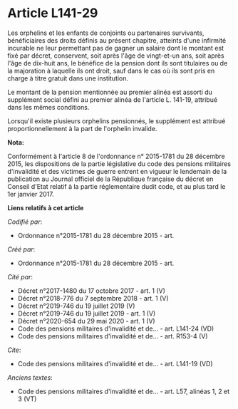 # Article L141-29

Les orphelins et les enfants de conjoints ou partenaires survivants, bénéficiaires des droits définis au présent chapitre,
atteints d'une infirmité incurable ne leur permettant pas de gagner un salaire dont le montant est fixé par décret,
conservent, soit après l'âge de vingt-et-un ans, soit après l'âge de dix-huit ans, le bénéfice de la pension dont ils sont
titulaires ou de la majoration à laquelle ils ont droit, sauf dans le cas où ils sont pris en charge à titre gratuit dans une
institution.

Le montant de la pension mentionnée au premier alinéa est assorti du supplément social défini au premier alinéa de l'article
L. 141-19, attribué dans les mêmes conditions.

Lorsqu'il existe plusieurs orphelins pensionnés, le supplément est attribué proportionnellement à la part de l'orphelin
invalide.

**Nota:**

Conformément à l'article 8 de l'ordonnance n° 2015-1781 du 28 décembre 2015, les dispositions de la partie législative du
code des pensions militaires d'invalidité et des victimes de guerre entrent en vigueur le lendemain de la publication au
Journal officiel de la République française du décret en Conseil d'Etat relatif à la partie réglementaire dudit code, et au
plus tard le 1er janvier 2017.

**Liens relatifs à cet article**

_Codifié par_:

  - Ordonnance n°2015-1781 du 28 décembre 2015 - art.

_Créé par_:

  - Ordonnance n°2015-1781 du 28 décembre 2015 - art.

_Cité par_:

  - Décret n°2017-1480 du 17 octobre 2017 - art. 1 (V)
  - Décret n°2018-776 du 7 septembre 2018 - art. 1 (V)
  - Décret n°2019-746 du 19 juillet 2019 (V)
  - Décret n°2019-746 du 19 juillet 2019 - art. 1 (V)
  - Décret n°2020-654 du 29 mai 2020 - art. 1 (V)
  - Code des pensions militaires d'invalidité et de... - art. L141-24 (VD)
  - Code des pensions militaires d'invalidité et de... - art. R153-4 (V)

_Cite_:

  - Code des pensions militaires d'invalidité et de... - art. L141-19 (VD)

_Anciens textes_:

  - Code des pensions militaires d'invalidité et de... - art. L57, alinéas 1, 2 et 3 (VT)
